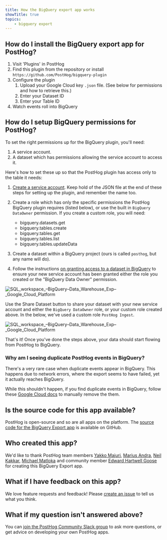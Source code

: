 ```yaml
---
title: How the BigQuery export app works
showTitle: true
topics:
    - bigquery export
---
```


## How do I install the BigQuery export app for PostHog?

1. Visit 'Plugins' in PostHog
1. Find this plugin from the repository or install `https://github.com/PostHog/bigquery-plugin`
1. Configure the plugin
   1. Upload your Google Cloud key `.json` file. (See below for permissions and how to retrieve this.)
   1. Enter your Dataset ID
   1. Enter your Table ID 
1. Watch events roll into BigQuery

## How do I setup BigQuery permissions for PostHog?

To set the right permissions up for the BigQuery plugin, you'll need:
1. A service account.
2. A dataset which has permissions allowing the service account to access it.

Here's how to set these up so that the PostHog plugin has access only to the table it needs:

1. [Create a service account](https://cloud.google.com/bigquery/docs/reference/libraries#setting_up_authentication). Keep hold of the JSON file at the end of these steps for setting up the plugin, and remember the name too.

2. Create a role which has only the specific permissions the PostHog BigQuery plugin requires (listed below), or use the built in `BigQuery DataOwner` permission. If you create a custom role, you will need:
   * bigquery.datasets.get
   * bigquery.tables.create
   * bigquery.tables.get
   * bigquery.tables.list
   * bigquery.tables.updateData

3. Create a dataset within a BigQuery project (ours is called `posthog`, but any name will do).

4. Follow the instructions [on granting access to a dataset in BigQuery](https://cloud.google.com/bigquery/docs/dataset-access-controls#granting_access_to_a_dataset) to ensure your new service account has been granted either the role you created or the "BigQuery Data Owner" permission. 

![SQL_workspace_–_BigQuery_–_Data_Warehouse_Exp_–_Google_Cloud_Platform](https://user-images.githubusercontent.com/1108173/130323561-444cbbf6-a994-455e-97b6-8db6df69e274.png)

Use the Share Dataset button to share your dataset with your new service account and either the `BigQuery DataOwner` role, or your custom role created above. In the below, we've used a custom role `PostHog Ingest`.

![SQL_workspace_–_BigQuery_–_Data_Warehouse_Exp_–_Google_Cloud_Platform](https://user-images.githubusercontent.com/1108173/130323602-50f13200-6fde-4ee9-b507-1bce75fc75b2.png)

That's it! Once you've done the steps above, your data should start flowing from PostHog to BigQuery.

### Why am I seeing duplicate PostHog events in BigQuery?

There's a very rare case when duplicate events appear in BigQuery. This happens due to network errors, where the export seems to have failed, yet it actually reaches BigQuery.

While this shouldn't happen, if you find duplicate events in BigQuery, follow these [Google Cloud docs](https://cloud.google.com/bigquery/streaming-data-into-bigquery#manually_removing_duplicates) to manually remove the them.

## Is the source code for this app available?

PostHog is open-source and so are all apps on the platform. The [source code for the BigQuery Export app](https://github.com/PostHog/bigquery-plugin) is available on GitHub. 

## Who created this app?

We'd like to thank PostHog team members [Yakko Majuri](https://github.com/yakkomajuri), [Marius Andra](https://github.com/mariusandra), [Neil Kakkar](https://github.com/neilkakkar), [Michael Matloka](https://github.com/Twixes) and community member [Edward Hartwell Goose](https://github.com/edhgoose) for creating this BigQuery Export app. 

## What if I have feedback on this app?

We love feature requests and feedback! Please [create an issue](https://github.com/PostHog/posthog/issues/new?assignees=&labels=enhancement%2C+feature&template=feature_request.md) to tell us what you think. 

## What if my question isn't answered above?

You can [join the PostHog Community Slack group](/slack) to ask more questions, or get advice on developing your own PostHog apps.